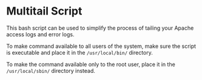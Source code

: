 Multitail Script
================

This bash script can be used to simplify the process of tailing your Apache access logs and error logs.

To make command available to all users of the system, make sure the script is executable and place it in the `/usr/local/bin/` directory.

To make the command available only to the root user, place it in the `/usr/local/sbin/` directory instead.
